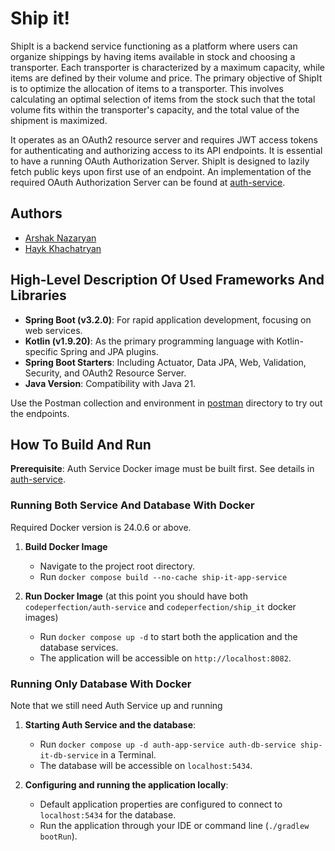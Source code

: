 # Ship it!

ShipIt is a backend service functioning as a platform where users can organize shippings by having items available in
stock and choosing a transporter. Each transporter is characterized by a maximum capacity, while items are defined by
their volume and price. The primary objective of ShipIt is to optimize the allocation of items to a transporter. This
involves calculating an optimal selection of items from the stock such that the total volume fits within the
transporter's capacity, and the total value of the shipment is maximized.

It operates as an OAuth2 resource server and requires JWT access tokens for authenticating and authorizing access to its
API endpoints. It is essential to have a running OAuth Authorization Server. ShipIt is designed to lazily fetch public
keys upon first use of an endpoint. An implementation of the required OAuth Authorization Server can be found at
[auth-service](https://github.com/codeperfection/auth-service).

## Authors
- [Arshak Nazaryan](https://github.com/nazaryan)
- [Hayk Khachatryan](https://github.com/haykart)

## High-Level Description Of Used Frameworks And Libraries
- **Spring Boot (v3.2.0)**: For rapid application development, focusing on web services.
- **Kotlin (v1.9.20)**: As the primary programming language with Kotlin-specific Spring and JPA plugins.
- **Spring Boot Starters**: Including Actuator, Data JPA, Web, Validation, Security, and OAuth2 Resource Server.
- **Java Version**: Compatibility with Java 21.

Use the Postman collection and environment in [postman](postman) directory to try out the endpoints.

## How To Build And Run
**Prerequisite**: Auth Service Docker image must be built first. See details in 
[auth-service](https://github.com/codeperfection/auth-service).

### Running Both Service And Database With Docker
Required Docker version is 24.0.6 or above.

1. **Build Docker Image**
    - Navigate to the project root directory.
    - Run `docker compose build --no-cache ship-it-app-service`

2. **Run Docker Image**
   (at this point you should have both `codeperfection/auth-service` and `codeperfection/ship_it` docker images)
    - Run `docker compose up -d` to start both the application and the database services.
    - The application will be accessible on `http://localhost:8082`.

### Running Only Database With Docker
Note that we still need Auth Service up and running
1. **Starting Auth Service and the database**:
    - Run `docker compose up -d auth-app-service auth-db-service ship-it-db-service` in a Terminal.
    - The database will be accessible on `localhost:5434`.

2. **Configuring and running the application locally**:
    - Default application properties are configured to connect to `localhost:5434` for the database.
    - Run the application through your IDE or command line (`./gradlew bootRun`).